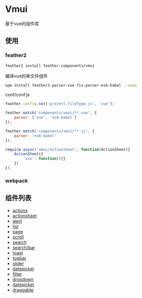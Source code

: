 Vmui
================
基于vue的组件库


## 使用

###  feather2

```sh
feather2 install feather-components/vmui
```

编译vue的单文件组件

```sh
npm install feather2-parser-vue fis-parser-es6-babel --save
```

conf/conf.js

```js
feather.config.set('project.fileType.js', 'vue');

feather.match('components/vmui/**.vue', {
    parser: ['vue', 'es6-babel']
});

feather.match('components/vmui/**.js', {
    parser: 'es6-babel'
});
```

```js
require.async('vmui/actionsheet', function(ActionSheet){
    ActionSheet({
        'xxx': function(){}
    })
});
```

### webpack

## 组件列表

* [actions](./actions)
* [actionsheet](./actionsheet)
* [alert](./alert)
* [list](./list)
* [page](./page)
* [scroll](./scroll)
* [search](./search)
* [search/bar](./search/bar.md)
* [toast](./toast)
* [topbar](./topbar)
* [slider](./slider)
* [datepicker](./datepicker)
* [filter](./filter)
* [dropdown](./dropdown)
* [datepicker](./datepicker)
* [draggable](./draggable.md)
